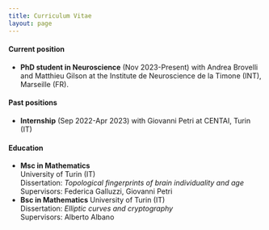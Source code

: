 ```yaml
---
title: Curriculum Vitae
layout: page
---
```

#### Current position

- **PhD student in Neuroscience** (Nov 2023-Present)
with Andrea Brovelli and Matthieu Gilson at the Institute de Neuroscience de la Timone (INT), Marseille (FR).

#### Past positions

- **Internship** (Sep 2022-Apr 2023)
with Giovanni Petri at CENTAI, Turin (IT)

#### Education

- **Msc in Mathematics**   
University of Turin (IT)   
Dissertation: *Topological fingerprints of brain individuality and age* <br>
Supervisors: Federica Galluzzi, Giovanni Petri
- **Bsc in Mathematics** 
University of Turin (IT)   
Dissertation: *Elliptic curves and cryptography* <br>
Supervisors: Alberto Albano
